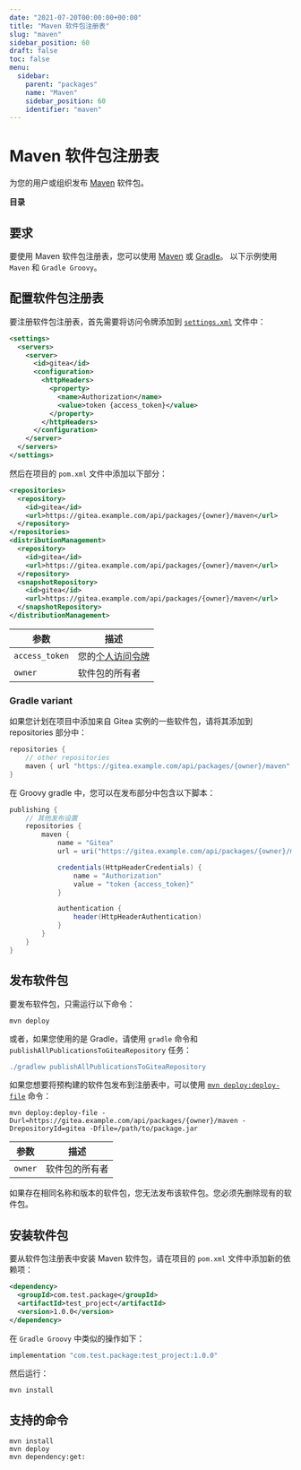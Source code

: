 ```yaml
---
date: "2021-07-20T00:00:00+00:00"
title: "Maven 软件包注册表"
slug: "maven"
sidebar_position: 60
draft: false
toc: false
menu:
  sidebar:
    parent: "packages"
    name: "Maven"
    sidebar_position: 60
    identifier: "maven"
---
```


# Maven 软件包注册表

为您的用户或组织发布 [Maven](https://maven.apache.org) 软件包。

**目录**


## 要求

要使用 Maven 软件包注册表，您可以使用 [Maven](https://maven.apache.org/install.html) 或 [Gradle](https://gradle.org/install/)。
以下示例使用 `Maven` 和 `Gradle Groovy`。

## 配置软件包注册表

要注册软件包注册表，首先需要将访问令牌添加到 [`settings.xml`](https://maven.apache.org/settings.html) 文件中：

```xml
<settings>
  <servers>
    <server>
      <id>gitea</id>
      <configuration>
        <httpHeaders>
          <property>
            <name>Authorization</name>
            <value>token {access_token}</value>
          </property>
        </httpHeaders>
      </configuration>
    </server>
  </servers>
</settings>
```

然后在项目的 `pom.xml` 文件中添加以下部分：

```xml
<repositories>
  <repository>
    <id>gitea</id>
    <url>https://gitea.example.com/api/packages/{owner}/maven</url>
  </repository>
</repositories>
<distributionManagement>
  <repository>
    <id>gitea</id>
    <url>https://gitea.example.com/api/packages/{owner}/maven</url>
  </repository>
  <snapshotRepository>
    <id>gitea</id>
    <url>https://gitea.example.com/api/packages/{owner}/maven</url>
  </snapshotRepository>
</distributionManagement>
```

| 参数           | 描述                                                                                  |
| -------------- | ------------------------------------------------------------------------------------- |
| `access_token` | 您的[个人访问令牌](development/api-usage.md#通过-api-认证) |
| `owner`        | 软件包的所有者                                                                        |

### Gradle variant

如果您计划在项目中添加来自 Gitea 实例的一些软件包，请将其添加到 repositories 部分中：

```groovy
repositories {
    // other repositories
    maven { url "https://gitea.example.com/api/packages/{owner}/maven" }
}
```

在 Groovy gradle 中，您可以在发布部分中包含以下脚本：

```groovy
publishing {
    // 其他发布设置
    repositories {
        maven {
            name = "Gitea"
            url = uri("https://gitea.example.com/api/packages/{owner}/maven")

            credentials(HttpHeaderCredentials) {
                name = "Authorization"
                value = "token {access_token}"
            }

            authentication {
                header(HttpHeaderAuthentication)
            }
        }
    }
}
```

## 发布软件包

要发布软件包，只需运行以下命令：

```shell
mvn deploy
```

或者，如果您使用的是 Gradle，请使用 `gradle` 命令和 `publishAllPublicationsToGiteaRepository` 任务：

```groovy
./gradlew publishAllPublicationsToGiteaRepository
```

如果您想要将预构建的软件包发布到注册表中，可以使用 [`mvn deploy:deploy-file`](https://maven.apache.org/plugins/maven-deploy-plugin/deploy-file-mojo.html) 命令：

```shell
mvn deploy:deploy-file -Durl=https://gitea.example.com/api/packages/{owner}/maven -DrepositoryId=gitea -Dfile=/path/to/package.jar
```

| 参数    | 描述           |
| ------- | -------------- |
| `owner` | 软件包的所有者 |

如果存在相同名称和版本的软件包，您无法发布该软件包。您必须先删除现有的软件包。

## 安装软件包

要从软件包注册表中安装 Maven 软件包，请在项目的 `pom.xml` 文件中添加新的依赖项：

```xml
<dependency>
  <groupId>com.test.package</groupId>
  <artifactId>test_project</artifactId>
  <version>1.0.0</version>
</dependency>
```

在 `Gradle Groovy` 中类似的操作如下：

```groovy
implementation "com.test.package:test_project:1.0.0"
```

然后运行：

```shell
mvn install
```

## 支持的命令

```
mvn install
mvn deploy
mvn dependency:get:
```
